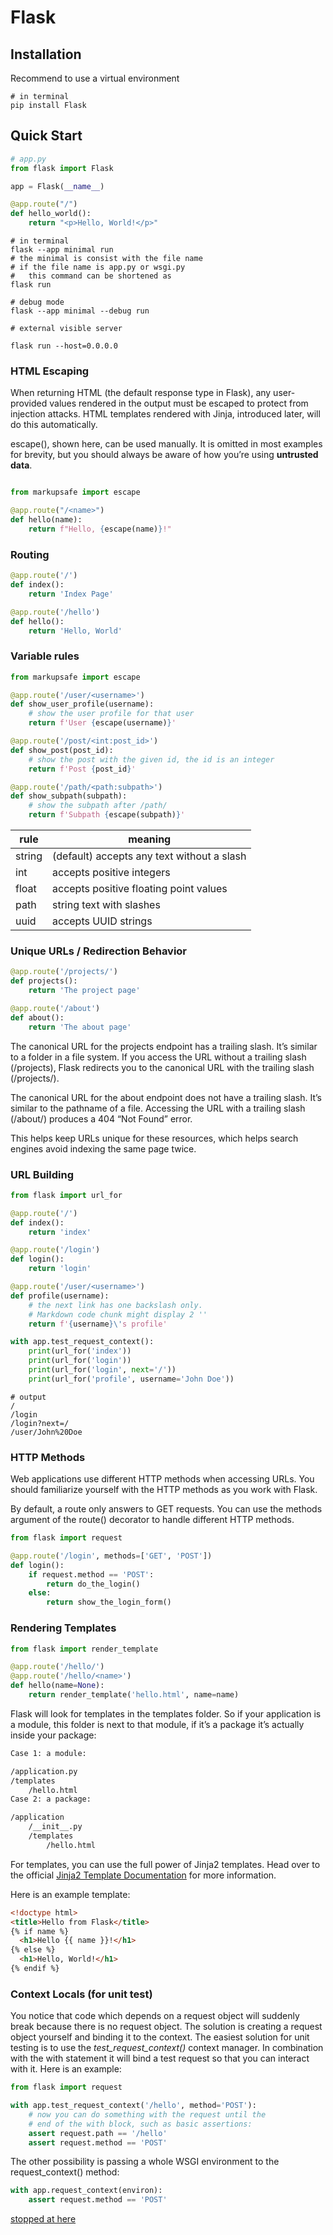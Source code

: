 # Flask

## Installation

Recommend to use a virtual environment

``` shell
# in terminal 
pip install Flask
```

## Quick Start


```python
# app.py
from flask import Flask

app = Flask(__name__)

@app.route("/")
def hello_world():
    return "<p>Hello, World!</p>"
```
```shell
# in terminal
flask --app minimal run
# the minimal is consist with the file name
# if the file name is app.py or wsgi.py
#   this command can be shortened as 
flask run
```
```shell
# debug mode
flask --app minimal --debug run
```
```shell
# external visible server

flask run --host=0.0.0.0
```
### HTML Escaping
When returning HTML (the default response type in Flask), any user-provided values rendered in the output must be escaped to protect from injection attacks. HTML templates rendered with Jinja, introduced later, will do this automatically.

escape(), shown here, can be used manually. It is omitted in most examples for brevity, but you should always be aware of how you’re using **untrusted data**.
```python

from markupsafe import escape

@app.route("/<name>")
def hello(name):
    return f"Hello, {escape(name)}!"
```
### Routing 
```python
@app.route('/')
def index():
    return 'Index Page'

@app.route('/hello')
def hello():
    return 'Hello, World'
```

### Variable rules 

```python
from markupsafe import escape

@app.route('/user/<username>')
def show_user_profile(username):
    # show the user profile for that user
    return f'User {escape(username)}'

@app.route('/post/<int:post_id>')
def show_post(post_id):
    # show the post with the given id, the id is an integer
    return f'Post {post_id}'

@app.route('/path/<path:subpath>')
def show_subpath(subpath):
    # show the subpath after /path/
    return f'Subpath {escape(subpath)}'
```

| rule | meaning  |
| ------- | --- | 
| string | (default) accepts any text without a slash | 
| int | accepts positive integers | 
| float | accepts positive floating point values | 
| path | string text with slashes | 
| uuid | accepts UUID strings | 

### Unique URLs / Redirection Behavior

```python
@app.route('/projects/')
def projects():
    return 'The project page'

@app.route('/about')
def about():
    return 'The about page'
```
The canonical URL for the projects endpoint has a trailing slash. It’s similar to a folder in a file system. If you access the URL without a trailing slash (/projects), Flask redirects you to the canonical URL with the trailing slash (/projects/).

The canonical URL for the about endpoint does not have a trailing slash. It’s similar to the pathname of a file. Accessing the URL with a trailing slash (/about/) produces a 404 “Not Found” error.

This helps keep URLs unique for these resources, which helps search engines avoid indexing the same page twice.

### URL Building

```python
from flask import url_for

@app.route('/')
def index():
    return 'index'

@app.route('/login')
def login():
    return 'login'

@app.route('/user/<username>')
def profile(username):
    # the next link has one backslash only.
    # Markdown code chunk might display 2 ''
    return f'{username}\'s profile' 

with app.test_request_context():
    print(url_for('index'))
    print(url_for('login'))
    print(url_for('login', next='/'))
    print(url_for('profile', username='John Doe'))
```
```
# output
/
/login
/login?next=/
/user/John%20Doe
```

### HTTP Methods

Web applications use different HTTP methods when accessing URLs. You should familiarize yourself with the HTTP methods as you work with Flask. 

By default, a route only answers to GET requests. You can use the methods argument of the route() decorator to handle different HTTP methods.
```python
from flask import request

@app.route('/login', methods=['GET', 'POST'])
def login():
    if request.method == 'POST':
        return do_the_login()
    else:
        return show_the_login_form()
```

### Rendering Templates

```python
from flask import render_template

@app.route('/hello/')
@app.route('/hello/<name>')
def hello(name=None):
    return render_template('hello.html', name=name)
```
Flask will look for templates in the templates folder. So if your application is a module, this folder is next to that module, if it’s a package it’s actually inside your package:
```html
Case 1: a module:

/application.py
/templates
    /hello.html
Case 2: a package:

/application
    /__init__.py
    /templates
        /hello.html
```
For templates, you can use the full power of Jinja2 templates. Head over to the official [Jinja2 Template Documentation](https://jinja.palletsprojects.com/templates/) for more information.

Here is an example template:
```html
<!doctype html>
<title>Hello from Flask</title>
{% if name %}
  <h1>Hello {{ name }}!</h1>
{% else %}
  <h1>Hello, World!</h1>
{% endif %}
```

### Context Locals (for unit test)

You notice that code which depends on a request object will suddenly break because there is no request object. The solution is creating a request object yourself and binding it to the context. The easiest solution for unit testing is to use the *test_request_context()* context manager. In combination with the with statement it will bind a test request so that you can interact with it. Here is an example:

```python
from flask import request

with app.test_request_context('/hello', method='POST'):
    # now you can do something with the request until the
    # end of the with block, such as basic assertions:
    assert request.path == '/hello'
    assert request.method == 'POST'
```
The other possibility is passing a whole WSGI environment to the request_context() method:
```python
with app.request_context(environ):
    assert request.method == 'POST'
```

[stopped at here](https://flask.palletsprojects.com/en/2.2.x/quickstart/#the-request-object)